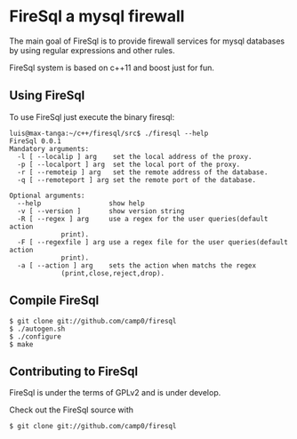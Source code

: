 FireSql a mysql firewall 
=========

The main goal of FireSql is to provide firewall services for
mysql databases by using regular expressions and other rules.

FireSql system is based on c++11 and boost just for fun. 

Using FireSql 
---------------

To use FireSql just execute the binary firesql:


	luis@max-tanga:~/c++/firesql/src$ ./firesql --help
	FireSql 0.0.1
	Mandatory arguments:
	  -l [ --localip ] arg    set the local address of the proxy.
	  -p [ --localport ] arg  set the local port of the proxy.
	  -r [ --remoteip ] arg   set the remote address of the database.
	  -q [ --remoteport ] arg set the remote port of the database.

	Optional arguments:
	  --help                 show help
	  -v [ --version ]       show version string
	  -R [ --regex ] arg     use a regex for the user queries(default action 
				 print).
	  -F [ --regexfile ] arg use a regex file for the user queries(default action 
				 print).
	  -a [ --action ] arg    sets the action when matchs the regex 
				 (print,close,reject,drop).

Compile FireSql
----------------

    $ git clone git://github.com/camp0/firesql
    $ ./autogen.sh
    $ ./configure
    $ make


Contributing to FireSql 
-------------------------

FireSql is under the terms of GPLv2 and is under develop.

Check out the FireSql source with 

    $ git clone git://github.com/camp0/firesql
